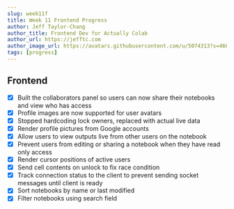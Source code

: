 ```yaml
---
slug: week11f
title: Week 11 Frontend Progress
author: Jeff Taylor-Chang
author_title: Frontend Dev for Actually Colab
author_url: https://jefftc.com
author_image_url: https://avatars.githubusercontent.com/u/5074313?s=460&u=9dc3384482173ab6e158978936d42b440155007e&v=4
tags: [progress]
---
```


## Frontend

- [x] Built the collaborators panel so users can now share their notebooks and view who has access
- [x] Profile images are now supported for user avatars
- [x] Stopped hardcoding lock owners, replaced with actual live data
- [x] Render profile pictures from Google accounts
- [x] Allow users to view outputs live from other users on the notebook
- [x] Prevent users from editing or sharing a notebook when they have read only access
- [x] Render cursor positions of active users
- [x] Send cell contents on unlock to fix race condition
- [x] Track connection status to the client to prevent sending socket messages until client is ready
- [x] Sort notebooks by name or last modified
- [x] Filter notebooks using search field
